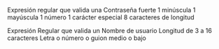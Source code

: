 Expresión regular que valida una Contraseña fuerte
1 minúscula
1 mayúscula
1 número
1 carácter especial
8 caracteres de longitud

Expresión Regular que valida un Nombre de usuario
Longitud de 3 a 16 caracteres
Letra o número o guion medio o bajo
